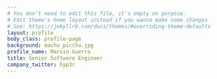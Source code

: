 ```yaml
---
# You don't need to edit this file, it's empty on purpose.
# Edit theme's home layout instead if you wanna make some changes
# See: https://jekyllrb.com/docs/themes/#overriding-theme-defaults
layout: profile
body_class: profile-page
background: machu_picchu.jpg
profile_name: Marvin Guerra
title: Senior Software Engineer
company_twitter: hyp3r
---
```

